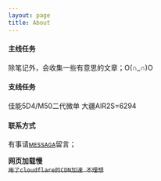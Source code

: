 ```yaml
---
layout: page
title: About
---
```

#### 主线任务
除笔记外，会收集一些有意思的文章；O(∩_∩)O
#### 支线任务
佳能5D4/M50二代微单
大疆AIR2S=6294
#### 联系方式
有事请[ᴍᴇssᴀɢᴀ](/message)留言；

**网页加载慢**  
<del>`用了cloudflare的CDN加速 不理想`</del>

